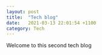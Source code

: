 ```yaml
---
layout: post
title:  "Tech blog"
date:   2021-03-13 22:01:54 +1100
category: Tech
---
```

Welcome to this second tech blog
